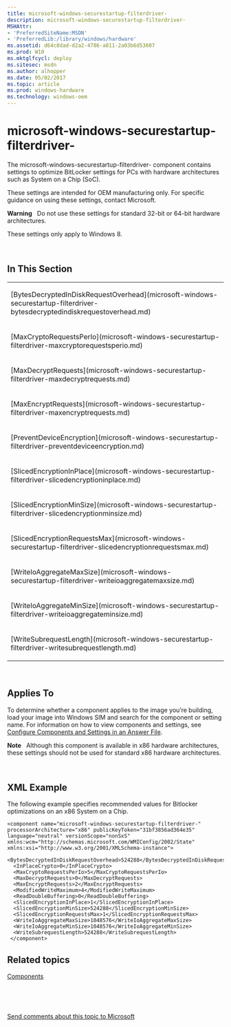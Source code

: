 ```yaml
---
title: microsoft-windows-securestartup-filterdriver-
description: microsoft-windows-securestartup-filterdriver-
MSHAttr:
- 'PreferredSiteName:MSDN'
- 'PreferredLib:/library/windows/hardware'
ms.assetid: d64c8dad-d2a2-4786-a811-2a03b6d53607
ms.prod: W10
ms.mktglfcycl: deploy
ms.sitesec: msdn
ms.author: alhopper
ms.date: 05/02/2017
ms.topic: article
ms.prod: windows-hardware
ms.technology: windows-oem
---
```


# microsoft-windows-securestartup-filterdriver-


The microsoft-windows-securestartup-filterdriver- component contains settings to optimize BitLocker settings for PCs with hardware architectures such as System on a Chip (SoC).

These settings are intended for OEM manufacturing only. For specific guidance on using these settings, contact Microsoft.

**Warning**  
Do not use these settings for standard 32-bit or 64-bit hardware architectures.

These settings only apply to Windows 8.

 

## In This Section


<table>
<colgroup>
<col width="100%" />
</colgroup>
<tbody>
<tr class="odd">
<td><p>[BytesDecryptedInDiskRequestOverhead](microsoft-windows-securestartup-filterdriver-bytesdecryptedindiskrequestoverhead.md)</p></td>
</tr>
<tr class="even">
<td><p>[MaxCryptoRequestsPerIo](microsoft-windows-securestartup-filterdriver-maxcryptorequestsperio.md)</p></td>
</tr>
<tr class="odd">
<td><p>[MaxDecryptRequests](microsoft-windows-securestartup-filterdriver-maxdecryptrequests.md)</p></td>
</tr>
<tr class="even">
<td><p>[MaxEncryptRequests](microsoft-windows-securestartup-filterdriver-maxencryptrequests.md)</p></td>
</tr>
<tr class="odd">
<td><p>[PreventDeviceEncryption](microsoft-windows-securestartup-filterdriver-preventdeviceencryption.md)</p></td>
</tr>
<tr class="even">
<td><p>[SlicedEncryptionInPlace](microsoft-windows-securestartup-filterdriver-slicedencryptioninplace.md)</p></td>
</tr>
<tr class="odd">
<td><p>[SlicedEncryptionMinSize](microsoft-windows-securestartup-filterdriver-slicedencryptionminsize.md)</p></td>
</tr>
<tr class="even">
<td><p>[SlicedEncryptionRequestsMax](microsoft-windows-securestartup-filterdriver-slicedencryptionrequestsmax.md)</p></td>
</tr>
<tr class="odd">
<td><p>[WriteIoAggregateMaxSize](microsoft-windows-securestartup-filterdriver-writeioaggregatemaxsize.md)</p></td>
</tr>
<tr class="even">
<td><p>[WriteIoAggregateMinSize](microsoft-windows-securestartup-filterdriver-writeioaggregateminsize.md)</p></td>
</tr>
<tr class="odd">
<td><p>[WriteSubrequestLength](microsoft-windows-securestartup-filterdriver-writesubrequestlength.md)</p></td>
</tr>
</tbody>
</table>

 

## Applies To


To determine whether a component applies to the image you’re building, load your image into Windows SIM and search for the component or setting name. For information on how to view components and settings, see [Configure Components and Settings in an Answer File](https://msdn.microsoft.com/library/windows/hardware/dn915078).

**Note**  
Although this component is available in x86 hardware architectures, these settings should not be used for standard x86 hardware architectures.

 

## XML Example


The following example specifies recommended values for Bitlocker optimizations on an x86 System on a Chip.

``` syntax
<component name="microsoft-windows-securestartup-filterdriver-" processorArchitecture="x86" publicKeyToken="31bf3856ad364e35" language="neutral" versionScope="nonSxS" xmlns:wcm="http://schemas.microsoft.com/WMIConfig/2002/State" xmlns:xsi="http://www.w3.org/2001/XMLSchema-instance">
  <BytesDecryptedInDiskRequestOverhead>524288</BytesDecryptedInDiskRequestOverhead>
  <InPlaceCrypto>0</InPlaceCrypto>
  <MaxCryptoRequestsPerIo>5</MaxCryptoRequestsPerIo>
  <MaxDecryptRequests>0</MaxDecryptRequests>
  <MaxEncryptRequests>2</MaxEncryptRequests>
  <ModifiedWriteMaximum>4</ModifiedWriteMaximum>
  <ReadDoubleBuffering>0</ReadDoubleBuffering>
  <SlicedEncryptionInPlace>1</SlicedEncryptionInPlace>
  <SlicedEncryptionMinSize>524288</SlicedEncryptionMinSize>
  <SlicedEncryptionRequestsMax>1</SlicedEncryptionRequestsMax>
  <WriteIoAggregateMaxSize>1048576</WriteIoAggregateMaxSize>
  <WriteIoAggregateMinSize>1048576</WriteIoAggregateMinSize>
  <WriteSubrequestLength>524288</WriteSubrequestLength>
 </component>
```

## Related topics


[Components](components-b-unattend.md)

 

 

[Send comments about this topic to Microsoft](mailto:wsddocfb@microsoft.com?subject=Documentation%20feedback%20%5Bp_unattend\p_unattend%5D:%20microsoft-windows-securestartup-filterdriver-%20%20RELEASE:%20%2810/3/2016%29&body=%0A%0APRIVACY%20STATEMENT%0A%0AWe%20use%20your%20feedback%20to%20improve%20the%20documentation.%20We%20don't%20use%20your%20email%20address%20for%20any%20other%20purpose,%20and%20we'll%20remove%20your%20email%20address%20from%20our%20system%20after%20the%20issue%20that%20you're%20reporting%20is%20fixed.%20While%20we're%20working%20to%20fix%20this%20issue,%20we%20might%20send%20you%20an%20email%20message%20to%20ask%20for%20more%20info.%20Later,%20we%20might%20also%20send%20you%20an%20email%20message%20to%20let%20you%20know%20that%20we've%20addressed%20your%20feedback.%0A%0AFor%20more%20info%20about%20Microsoft's%20privacy%20policy,%20see%20http://privacy.microsoft.com/default.aspx. "Send comments about this topic to Microsoft")





